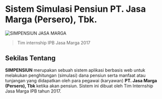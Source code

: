 # Sistem Simulasi Pensiun PT. Jasa Marga (Persero), Tbk.
![SIMPENSIUN JASA MARGA](http://vectorlogo4u.com/wp-content/uploads/2015/12/Jasa-Marga-Vector-Logo.png)

> Tim internship IPB Jasa Marga 2017

## Sekilas Tentang
<b>SIMPENSIUN</b> merupakan sebuah sistem aplikasi berbasis web untuk melakukan penghitungan (simulasi) dana pensiun serta manfaat atau tunjangan yang didapatkan oleh para pegawai (karyawan) <b> PT. Jasa Marga (Persero), Tbk </b> ketika akan pensiun. Sistem ini dibuat oleh Tim Internship Jasa Marga IPB tahun 2017.
